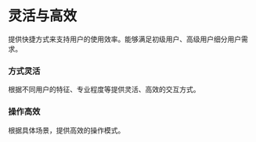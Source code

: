 # 灵活与高效

提供快捷方式来支持用户的使用效率。能够满足初级用户、高级用户细分用户需求。

### 方式灵活

根据不同用户的特征、专业程度等提供灵活、高效的交互方式。

### 操作高效

根据具体场景，提供高效的操作模式。
